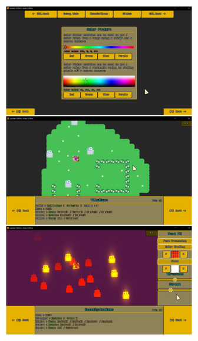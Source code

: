 ![Color Picker](https://raw.githubusercontent.com/MonoGo-Engine/MonoGo.Samples/refs/heads/master/docs/sample_00.jpg)
![Tiled](https://raw.githubusercontent.com/MonoGo-Engine/MonoGo.Samples/refs/heads/master/docs/sample_01.jpg)
![PostFX](https://raw.githubusercontent.com/MonoGo-Engine/MonoGo.Samples/refs/heads/master/docs/sample_02.jpg)
